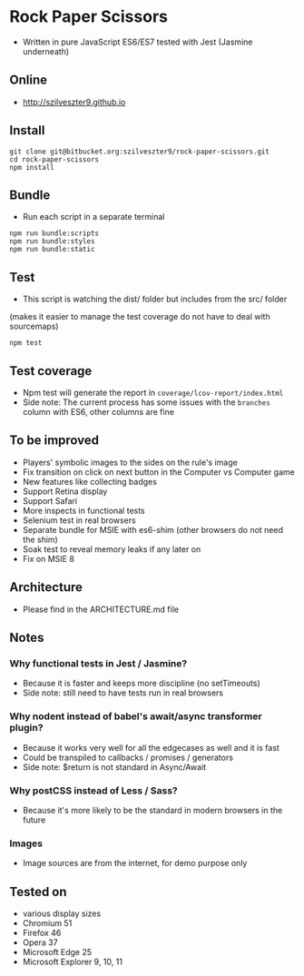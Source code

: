 # Rock Paper Scissors

* Written in pure JavaScript ES6/ES7 tested with Jest (Jasmine underneath)

## Online
* http://szilveszter9.github.io

## Install
```
git clone git@bitbucket.org:szilveszter9/rock-paper-scissors.git
cd rock-paper-scissors
npm install
```

## Bundle
* Run each script in a separate terminal
```
npm run bundle:scripts
npm run bundle:styles
npm run bundle:static
```

## Test
* This script is watching the dist/ folder but includes from the src/ folder

(makes it easier to manage the test coverage do not have to deal with sourcemaps)
```
npm test
```
## Test coverage
* Npm test will generate the report in `coverage/lcov-report/index.html`
* Side note: The current process has some issues with the `branches` column with ES6, other columns are fine

## To be improved
* Players' symbolic images to the sides on the rule's image
* Fix transition on click on next button in the Computer vs Computer game
* New features like collecting badges
* Support Retina display
* Support Safari
* More inspects in functional tests
* Selenium test in real browsers
* Separate bundle for MSIE with es6-shim (other browsers do not need the shim)
* Soak test to reveal memory leaks if any later on
* Fix on MSIE 8

## Architecture
* Please find in the ARCHITECTURE.md file

## Notes

### Why functional tests in Jest / Jasmine?
* Because it is faster and keeps more discipline (no setTimeouts)
* Side note: still need to have tests run in real browsers

### Why nodent instead of babel's await/async transformer plugin?
* Because it works very well for all the edgecases as well and it is fast
* Could be transpiled to callbacks / promises / generators
* Side note: $return is not standard in Async/Await

### Why postCSS instead of Less / Sass?
* Because it's more likely to be the standard in modern browsers in the future

### Images
* Image sources are from the internet, for demo purpose only

## Tested on
* various display sizes
* Chromium 51
* Firefox 46
* Opera 37
* Microsoft Edge 25
* Microsoft Explorer 9, 10, 11
